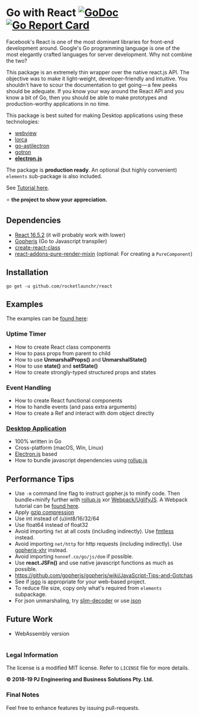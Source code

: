 # Go with React [![GoDoc](http://godoc.org/github.com/rocketlaunchr/react?status.svg)](http://godoc.org/github.com/rocketlaunchr/react) [![Go Report Card](https://goreportcard.com/badge/github.com/rocketlaunchr/react)](https://goreportcard.com/report/github.com/rocketlaunchr/react)

Facebook's React is one of the most dominant libraries for front-end development around. Google's Go programming language is one of the most elegantly crafted languages for server development. Why not combine the two?

This package is an extremely thin wrapper over the native react.js API. The objective was to make it light-weight, developer-friendly and intuitive. You shouldn’t have to scour the documentation to get going — a few peeks should be adequate. If you know your way around the React API and you know a bit of Go, then you should be able to make prototypes and production-worthy applications in no time.

This package is best suited for making Desktop applications using these technologies:

-   [webview](https://github.com/zserge/webview)
-   [lorca](https://github.com/zserge/lorca)
-   [go-astilectron](https://github.com/asticode/go-astilectron)
-   [gotron](https://github.com/Equanox/gotron)
-   **[electron.js](https://electronjs.org/)**

The package is **production ready**. An optional (but highly convenient) `elements` sub-package is also included.

See [Tutorial here](https://medium.com/@rocketlaunchr.cloud/go-with-react-de5ee4f01df9).

⭐ **the project to show your appreciation.**

## Dependencies

-   [React 16.5.2](https://www.npmjs.com/package/react) (it will probably work with lower)
-   [Gopherjs](https://github.com/gopherjs/gopherjs) (Go to Javascript transpiler)
-   [create-react-class](https://www.npmjs.com/package/create-react-class)
-   [react-addons-pure-render-mixin](https://www.npmjs.com/package/react-addons-pure-render-mixin) (optional: For creating a `PureComponent`)

## Installation

```
go get -u github.com/rocketlaunchr/react
```

## Examples

The examples can be [found here](https://github.com/rocketlaunchr/react/tree/master/examples):

### Uptime Timer

-   How to create React class components
-   How to pass props from parent to child
-   How to use **UnmarshalProps()** and **UnmarshalState()**
-   How to use **state()** and **setState()**
-   How to create strongly-typed structured props and states

### Event Handling

-   How to create React functional components
-   How to handle events (and pass extra arguments)
-   How to create a Ref and interact with dom object directly

### [Desktop Application](https://github.com/rocketlaunchr/desktop-application)

-   100% written in Go
-   Cross-platform (macOS, Win, Linux)
-   [Electron.js](https://electronjs.org/) based
-   How to bundle javascript dependencies using [rollup.js](https://rollupjs.org)

## Performance Tips

-   Use `-m` command line flag to instruct gopher.js to minify code. Then bundle+minify further with [rollup.js](https://rollupjs.org) xor [Webpack/UglifyJS](https://github.com/gopherjs/gopherjs/issues/136). A Webpack tutorial can be [found here](https://medium.com/ag-grid/webpack-tutorial-understanding-how-it-works-f73dfa164f01).
-   Apply [gzip compression](https://en.wikipedia.org/wiki/HTTP_compression)
-   Use int instead of (u)int8/16/32/64
-   Use float64 instead of float32
-   Avoid importing `fmt` at all costs (including indirectly). Use [fmtless](https://github.com/rocketlaunchr/react/forks/fmtless) instead.
-   Avoid importing `net/http` for http requests (including indirectly). Use [gopherjs-xhr](https://github.com/rocketlaunchr/gopherjs-xhr) instead.
-   Avoid importing `honnef.co/go/js/dom` if possible.
-   Use **react.JSFn()** and use native javascript functions as much as possible.
-   https://github.com/gopherjs/gopherjs/wiki/JavaScript-Tips-and-Gotchas
-   See if [jsgo](https://github.com/dave/jsgo) is appropriate for your web-based project.
-   To reduce file size, copy only what's required from `elements` subpackage.
-   For json unmarshaling, try [slim-decoder](https://github.com/gopherjs/gopherjs/wiki/Using-native-JSON-parsing-to-realize-a-slim-JSON-decoder) or use [json](https://github.com/rocketlaunchr/react/forks/encoding/json)

## Future Work

-   WebAssembly version

#

### Legal Information

The license is a modified MIT license. Refer to `LICENSE` file for more details.

**© 2018-19 PJ Engineering and Business Solutions Pty. Ltd.**

### Final Notes

Feel free to enhance features by issuing pull-requests.
